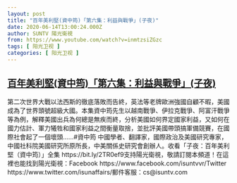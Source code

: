 ```yaml
---
layout: post
title: "百年美利堅(資中筠)「第六集：利益與戰爭」(子夜)"
date: 2020-06-14T13:00:24.000Z
author: SUNTV 陽光衛視
from: https://www.youtube.com/watch?v=inmtzsiZGzc
tags: [ 阳光卫视 ]
categories: [ 阳光卫视 ]
---
```

<!--1592139624000-->
[百年美利堅(資中筠)「第六集：利益與戰爭」(子夜)](https://www.youtube.com/watch?v=inmtzsiZGzc)
------

<div>
第二次世界大戰以法西斯的徹底落敗而告終，英法等老牌歐洲強國自顧不暇，美國成為了世界頭號超級大國。本集資中筠先生以越南戰爭、伊拉克戰爭、阿富汗戰爭等為例，解釋美國出兵為何總是無疾而終，分析美國如何界定國家利益，又如何在國力估計、軍力犧牲和國家利益之間衡量取捨，並批評美國帶頭搞軍備競賽，在國際社會起了一個壞頭......#資中筠 中國學者、翻譯家，國際政治及美國研究專家，中國社科院美國研究所原所長，中美關係史研究會創辦人。收看「子夜：百年美利堅（資中筠）」全集 https://bit.ly/2TR0ef9支持陽光衛視，敬請訂閱本頻道！在這裡也能找到陽光衛視：Facebook  https://www.facebook.com/isuntvvr/Twitter  https://www.twitter.com/isunaffairs/郵件客服：cs@isuntv.com
</div>
